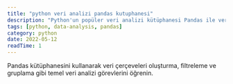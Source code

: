 ```yaml
---
title: "python veri analizi pandas kutuphanesi"
description: "Python'un popüler veri analizi kütüphanesi Pandas ile veri manipülasyonu ve temel istatistiksel analizler nasıl yapılır?"
tags: [python, data-analysis, pandas]
category: python
date: 2022-05-12
readTime: 1
---
```

Pandas kütüphanesini kullanarak veri çerçeveleri oluşturma, filtreleme ve gruplama gibi temel veri analizi görevlerini öğrenin.
